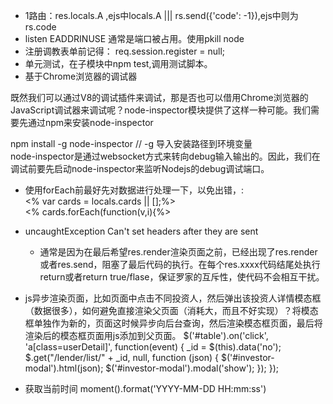 * 1路由：res.locals.A  ,ejs中locals.A  ||| rs.send({'code': -1}),ejs中则为rs.code
* listen EADDRINUSE   通常是端口被占用。使用pkill node
* 注册调教表单前记得：		req.session.register = null;
* 单元测试，在子模块中npm test,调用测试脚本。 <br>
* 基于Chrome浏览器的调试器  <br>

既然我们可以通过V8的调试插件来调试，那是否也可以借用Chrome浏览器的JavaScript调试器来调试呢？node-inspector模块提供了这样一种可能。我们需要先通过npm来安装node-inspector   <br>

npm install -g node-inspector  // -g 导入安装路径到环境变量 <br>
node-inspector是通过websocket方式来转向debug输入输出的。因此，我们在调试前要先启动node-inspector来监听Nodejs的debug调试端口。 <br>

* 使用forEach前最好先对数据进行处理一下，以免出错，:<br>	
	<% var cards = locals.cards || [];%> <br>
	<% cards.forEach(function(v,i){%>

* uncaughtException Can't set headers after they are sent<br>
	* 通常是因为在最后希望res.render渲染页面之前，已经出现了res.render或者res.send，阻塞了最后代码的执行。在每个res.xxxx代码结尾处执行return或者return true/flase，保证罗家的互斥性，使代码不会相互干扰。

* js异步渲染页面，比如页面中点击不同投资人，然后弹出该投资人详情模态框（数据很多），如何避免直接渲染父页面（消耗大，而且不好实现）？将模态框单独作为新的，页面这时候异步向后台查询，然后渲染模态框页面，最后将渲染后的模态框页面用js添加到父页面。
  $('#table').on('click', 'a[class=userDetail]', function(event) {
        _id = $(this).data('no');
        $.get("/lender/list/" + _id, null, function (json) {
            $('#investor-modal').html(json);
            $('#investor-modal').modal('show');
        });
    });
* 获取当前时间 moment().format('YYYY-MM-DD HH:mm:ss')
